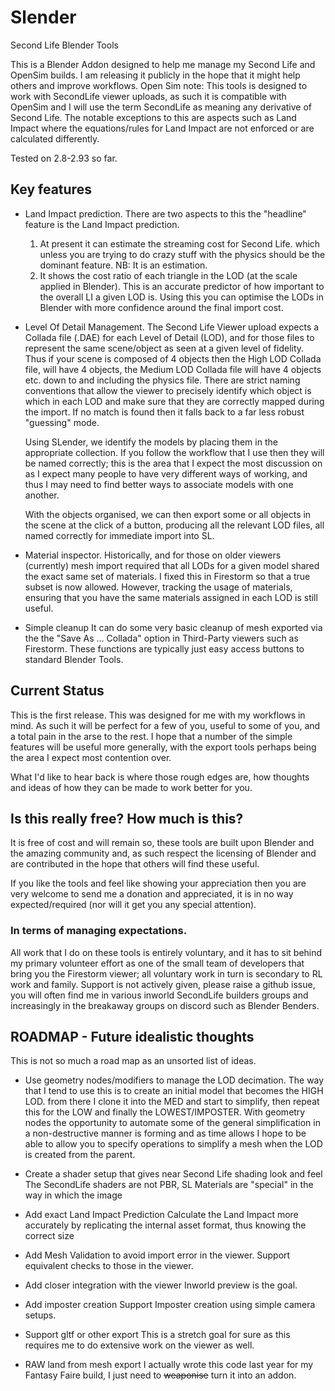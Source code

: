 # Slender
Second Life Blender Tools

This is a Blender Addon designed to help me manage my Second Life and OpenSim builds. I am releasing it publicly in the hope that it might help others and improve workflows.
Open Sim note: This tools is designed to work with SecondLife viewer uploads, as such it is compatible with OpenSim and I will use the term SecondLife as meaning any derivative of Second Life. 
The notable exceptions to this are aspects such as Land Impact where the equations/rules for Land Impact are not enforced or are calculated differently. 

Tested on 2.8-2.93 so far.

## Key features
* Land Impact prediction. 
There are two aspects to this the "headline" feature is the Land Impact prediction.
  1) At present it can estimate the streaming cost for Second Life. which unless you are trying to do crazy stuff with the physics should be the dominant feature. NB: It is an estimation.
  2) It shows the cost ratio of each triangle in the LOD (at the scale applied in Blender). This is an accurate predictor of how important to the overall LI a given LOD is. Using this you can optimise the LODs in Blender with more confidence around the final import cost.

* Level Of Detail Management. 
The Second Life Viewer upload expects a Collada file (.DAE) for each Level of Detail (LOD), and for those files to represent the same scene/object as seen at a given level of fidelity. Thus if your scene is composed of 4 objects then the High LOD Collada file, will have 4 objects, the Medium LOD Collada file will have 4 objects etc. down to and including the physics file. There are strict naming conventions that allow the viewer to precisely identify which object is which in each LOD and make sure that they are correctly mapped during the import. If no match is found then it falls back to a far less robust "guessing" mode.

  Using SLender, we identify the models by placing them in the appropriate collection. If you follow the workflow that I use then they will be named correctly; this is the area that I expect the most discussion on as I expect many people to have very different ways of working, and thus I may need to find better ways to associate models with one another.

  With the objects organised, we can then export some or all objects in the scene at the click of a button, producing all the relevant LOD files, all named correctly for immediate import into SL.

* Material inspector. 
Historically, and for those on older viewers (currently) mesh import required that all LODs for a given model shared the exact same set of materials. I fixed this in Firestorm so that a true subset is now allowed. However, tracking the usage of materials, ensuring that you have the same materials assigned in each LOD is still useful.

* Simple cleanup
It can do some very basic cleanup of mesh exported via the the "Save As ... Collada" option in Third-Party viewers such as Firestorm. These functions are typically just easy access buttons to standard Blender Tools.

## Current Status
This is the first release. This was designed for me with my workflows in mind. As such it will be perfect for a few of you, useful to some of you, and a total pain in the arse to the rest. I hope that a number of the simple features will be useful more generally, with the export tools perhaps being the area I expect most contention over. 

What I'd like to hear back is where those rough edges are, how thoughts and ideas of how they can be made to work better for you.
## Is this really free? How much is this?
It is free of cost and will remain so, these tools are built upon Blender and the amazing community and, as such respect the licensing of Blender and are contributed in the hope that others will find these useful.

If you like the tools and feel like showing your appreciation then you are very welcome to send me a donation and appreciated, it is in no way expected/required (nor will it get you any special attention).


### In terms of managing expectations.
All work that I do on these tools is entirely voluntary, and it has to sit behind my primary volunteer effort as one of the small team of developers that bring you the Firestorm viewer; all voluntary work in turn is secondary to RL work and family. Support is not actively given, please raise a github issue, you will often find me in various inworld SecondLife builders groups and increasingly in the breakaway groups on discord such as Blender Benders.

## ROADMAP - Future idealistic thoughts

This is not so much a road map as an unsorted list of ideas.

* Use geometry nodes/modifiers to manage the LOD decimation.
The way that I tend to use this is to create an initial model that becomes the HIGH LOD. from there I clone it into the MED and start to simplify, then repeat this for the LOW and finally the LOWEST/IMPOSTER.
With geometry nodes the opportunity to automate some of the general simplification in a non-destructive manner is forming and as time allows I hope to be able to allow you to specify operations to simplify a mesh when the LOD is created from the parent.

* Create a shader setup that gives near Second Life shading look and feel
The SecondLife shaders are not PBR, SL Materials are "special" in the way in which the image 

* Add exact Land Impact Prediction
Calculate the Land Impact more accurately by replicating the internal asset format, thus knowing the correct size

* Add Mesh Validation to avoid import error in the viewer.
Support equivalent checks to those in the viewer.

* Add closer integration with the viewer
Inworld preview is the goal.

* Add imposter creation
Support Imposter creation using simple camera setups.

* Support gltf or other export
This is a stretch goal for sure as this requires me to do extensive work on the viewer as well.

* RAW land from mesh export
I actually wrote this code last year for my Fantasy Faire build, I just need to ~~weaponise~~ turn it into an addon.




